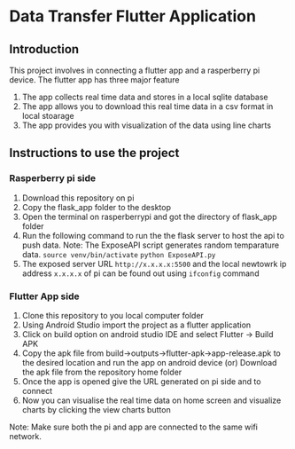 # Data Transfer Flutter Application

## Introduction

This project involves in connecting a flutter app and a rasperberry pi device. The flutter app has three major feature
1. The app collects real time data and stores in a local sqlite database
2. The app allows you to download this real time data in a csv format in local stoarage
3. The app provides you with visualization of the data using line charts

## Instructions to use the project


### Rasperberry pi side

1. Download this repository on pi
2. Copy the flask_app folder to the desktop
3. Open the terminal on rasperberrypi and got the directory of flask_app folder
4. Run the following command to run the the flask server to host the api to push data.
   Note: The ExposeAPI script generates random temparature data.
   ``` source venv/bin/activate ```
   ``` python ExposeAPI.py  ```
5. The exposed server URL ``` http://x.x.x.x:5500 ``` and the local newtowrk ip address ```x.x.x.x``` of pi can be found out using ``` ifconfig ``` command
   

### Flutter App side

1. Clone this repository to you local computer folder
2. Using Android Studio import the project as a flutter application
3. Click on build option on android studio IDE and select Flutter -> Build APK
4. Copy the apk file from build->outputs->flutter-apk->app-release.apk to the desired location and run the app on android device (or) Download the apk file from the repository home folder
6. Once the app is opened give the URL generated on pi side and to connect
8. Now you can visualise the real time data on home screen and visualize charts by clicking the view charts button

Note: Make sure both the pi and app are connected to the same wifi network. 


